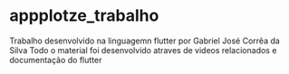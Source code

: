 # appplotze_trabalho

Trabalho desenvolvido na linguagemn flutter por Gabriel José Corrêa da Silva
Todo o material foi desenvolvido atraves de videos relacionados e documentação do flutter
